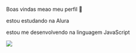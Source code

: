 Boas vindas meao meu perfil 💙

estou estudando na Alura 

estou me desenvolvendo na linguagem JavaScript







![](https://tenor.com/pt-BR/view/monkey-sleep-cute-zzsoobn-monkey-sleeping-gif-22953707)


